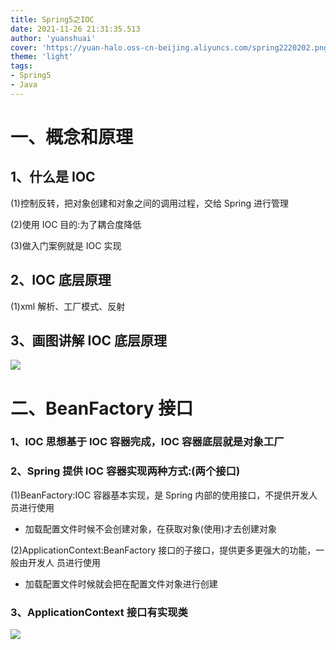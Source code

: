```yaml
---
title: Spring5之IOC
date: 2021-11-26 21:31:35.513
author: 'yuanshuai'
cover: 'https://yuan-halo.oss-cn-beijing.aliyuncs.com/spring2220202.png'
theme: 'light'
tags: 
- Spring5
- Java
---
```


# 一、概念和原理

## 1、什么是 IOC

 (1)控制反转，把对象创建和对象之间的调用过程，交给 Spring 进行管理

 (2)使用 IOC 目的:为了耦合度降低

 (3)做入门案例就是 IOC 实现

## 2、IOC 底层原理

 (1)xml 解析、工厂模式、反射

## 3、画图讲解 IOC 底层原理

![](https://hexobbblog.oss-cn-beijing.aliyuncs.com/images/spring5/16.png)

# **二、BeanFactory** 接口

### 1、IOC 思想基于 IOC 容器完成，IOC 容器底层就是对象工厂

### 2、Spring 提供 IOC 容器实现两种方式:(两个接口)

 (1)BeanFactory:IOC 容器基本实现，是 Spring 内部的使用接口，不提供开发人员进行使用 

* 加载配置文件时候不会创建对象，在获取对象(使用)才去创建对象

(2)ApplicationContext:BeanFactory 接口的子接口，提供更多更强大的功能，一般由开发人 员进行使用

- 加载配置文件时候就会把在配置文件对象进行创建

### 3、ApplicationContext 接口有实现类

![](https://hexobbblog.oss-cn-beijing.aliyuncs.com/images/spring5/17.png)